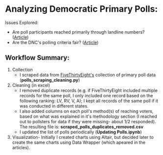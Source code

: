 # Analyzing Democratic Primary Polls:
Issues Explored:
- Are poll participants reached primarily through landline numbers? ([Article](https://medium.com/@hassen.morad/addressing-the-landline-only-polling-myth-473dbb6d46bd))
- Are the DNC's polling criteria fair? ([Article](https://medium.com/@hassen.morad/shedding-light-on-dnc-approved-polls-773947e464e3))

## Workflow Summary:
1. Collection
    - I scraped data from [FiveThirtyEight's](https://projects.fivethirtyeight.com/2020-primaries/democratic/) collection of primary poll data (**polls_scraping_cleaning.py**)
2. Cleaning (in excel)
    - I removed duplicate records (e.g. if FiveThirtyEight included multiple records for the same poll, I only included one record based on the following ranking: LV, RV, V, A); I kept all records of the same poll if it was conducted in different states. 
    - I also added columns on each poll's method(s) of reaching voters, based on what was explained in it's methodology section (I reached out to pollsters for data if they were missing- about 1/2 responded). The resulting file is: **scraped_polls_duplicates_removed.csv**
    - I updated the list of polls periodically (**Updating Polls.ipynb**)
3. Visualization- Initially I created charts using Altair, but decided later to create the same charts using Data Wrapper (which apeared in the articles).
